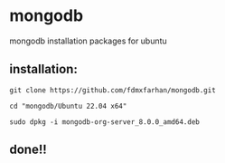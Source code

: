 # mongodb
mongodb installation packages for ubuntu
## installation:
```
git clone https://github.com/fdmxfarhan/mongodb.git
```
```
cd "mongodb/Ubuntu 22.04 x64"
```
```
sudo dpkg -i mongodb-org-server_8.0.0_amd64.deb
```
## done!!
